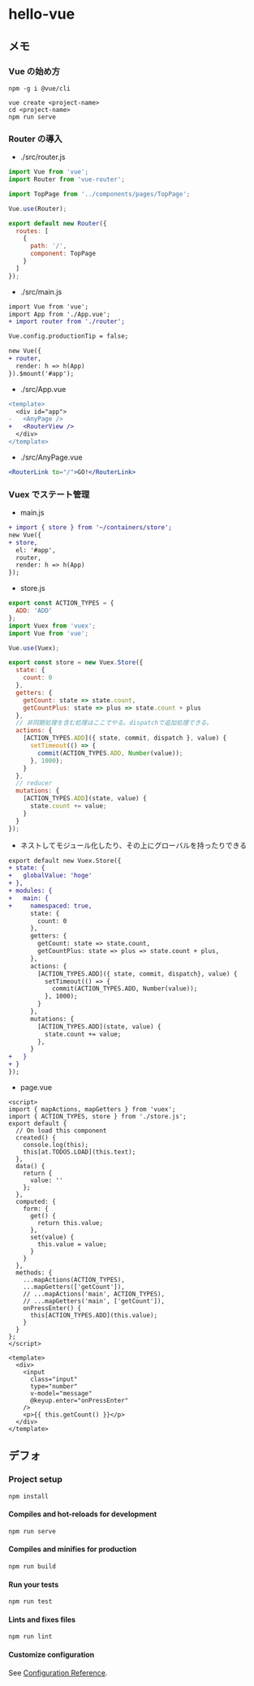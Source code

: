 # hello-vue

## メモ

### Vue の始め方

```
npm -g i @vue/cli
```

```
vue create <project-name>
cd <project-name>
npm run serve
```

### Router の導入

- ./src/router.js

```js
import Vue from 'vue';
import Router from 'vue-router';

import TopPage from '../components/pages/TopPage';

Vue.use(Router);

export default new Router({
  routes: [
    {
      path: '/',
      component: TopPage
    }
  ]
});
```

- ./src/main.js

```diff
import Vue from 'vue';
import App from './App.vue';
+ import router from './router';

Vue.config.productionTip = false;

new Vue({
+ router,
  render: h => h(App)
}).$mount('#app');
```

- ./src/App.vue

```diff
<template>
  <div id="app">
-   <AnyPage />
+   <RouterView />
  </div>
</template>
```

- ./src/AnyPage.vue

```jsx
<RouterLink to="/">GO!</RouterLink>
```

### Vuex でステート管理

- main.js

```diff
+ import { store } from '~/containers/store';
new Vue({
+ store,
  el: '#app',
  router,
  render: h => h(App)
});
```

- store.js

```js
export const ACTION_TYPES = {
  ADD: 'ADD'
};
import Vuex from 'vuex';
import Vue from 'vue';

Vue.use(Vuex);

export const store = new Vuex.Store({
  state: {
    count: 0
  },
  getters: {
    getCount: state => state.count,
    getCountPlus: state => plus => state.count + plus
  },
  // 非同期処理を含む処理はここでやる。dispatchで追加処理できる。
  actions: {
    [ACTION_TYPES.ADD]({ state, commit, dispatch }, value) {
      setTimeout(() => {
        commit(ACTION_TYPES.ADD, Number(value));
      }, 1000);
    }
  },
  // reducer
  mutations: {
    [ACTION_TYPES.ADD](state, value) {
      state.count += value;
    }
  }
});
```

- ネストしてモジュール化したり、その上にグローバルを持ったりできる

```diff
export default new Vuex.Store({
+ state: {
+   globalValue: 'hoge'
+ },
+ modules: {
+   main: {
+     namespaced: true,
      state: {
        count: 0
      },
      getters: {
        getCount: state => state.count,
        getCountPlus: state => plus => state.count + plus,
      },
      actions: {
        [ACTION_TYPES.ADD]({ state, commit, dispatch}, value) {
          setTimeout(() => {
            commit(ACTION_TYPES.ADD, Number(value));
          }, 1000);
        }
      },
      mutations: {
        [ACTION_TYPES.ADD](state, value) {
          state.count += value;
        },
      }
+   }
+ }
});
```

- page.vue

```vue
<script>
import { mapActions, mapGetters } from 'vuex';
import { ACTION_TYPES, store } from './store.js';
export default {
  // On load this component
  created() {
    console.log(this);
    this[at.TODOS.LOAD](this.text);
  },
  data() {
    return {
      value: ''
    };
  },
  computed: {
    form: {
      get() {
        return this.value;
      },
      set(value) {
        this.value = value;
      }
    }
  },
  methods: {
    ...mapActions(ACTION_TYPES),
    ...mapGetters(['getCount']),
    // ...mapActions('main', ACTION_TYPES),
    // ...mapGetters('main', ['getCount']),
    onPressEnter() {
      this[ACTION_TYPES.ADD](this.value);
    }
  }
};
</script>

<template>
  <div>
    <input
      class="input"
      type="number"
      v-model="message"
      @keyup.enter="onPressEnter"
    />
    <p>{{ this.getCount() }}</p>
  </div>
</template>
```

## デフォ

### Project setup

```
npm install
```

#### Compiles and hot-reloads for development

```
npm run serve
```

#### Compiles and minifies for production

```
npm run build
```

#### Run your tests

```
npm run test
```

#### Lints and fixes files

```
npm run lint
```

#### Customize configuration

See [Configuration Reference](https://cli.vuejs.org/config/).
